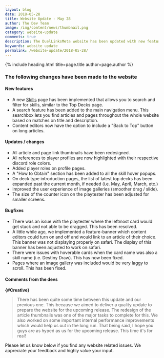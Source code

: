 ```yaml
---
layout: blog
date: 2018-05-28
title: Website Update - May 28
author: The Dev Team
image: /img/content/news/thumbnail.png
category: website-update
comments: true
description: The DuelLinksMeta website has been updated with new features and bugfixes. We place high value in being transparent about updates and changes to make sure that everyone has a good view of what we do to improve the website experience of our visitors.
keywords: website update
permalink: /website-update/2018-05-28/
---
```


{% include heading.html title=page.title author=page.author %}

### The following changes have been made to the website

#### New features

- A new [Skills](/farming/skills/) page has been implemented that allows you to search and filter for skills, similar to the Top Decks page.
- A search feature has been added to the main navigation menu. This searchbox lets you find articles and pages throughout the whole website based on matches on title and description.
- Content editors now have the option to include a "Back to Top" button on long articles.

#### Updates / changes

- All article and page link thumbnails have been redesigned.
- All references to player profiles are now highlighted with their respective discord role colors. 
- Added player roles on profile pages.
- A "How to Obtain" section has been added to all the skill hover popups. 
- On deck type introduction pages, the list of latest top decks has been expanded past the current month, if needed (i.e. May, April, March, etc.)  
- Improved the user experience of image galleries (smoother drag / slide).
- The size of the counter icon on the playtester has been adjusted for smaller screens.

#### Bugfixes

- There was an issue with the playtester where the leftmost card would get stuck and not able to be dragged. This has been resolved.
- A little while ago, we implemented a feature-banner which content editors could turn on and off and would link to an article of their choice. This banner was not displaying properly on safari. The display of this banner has been adjusted to work on safari.
- There were issues with hoverable cards when the card name was also a skill name (i.e. Destiny Draw). This has now been fixed.
- Pages where an image gallery was included would be very laggy to scroll. This has been fixed.

#### Comments from the devs

**{#Creative}**

> There has been quite some time between this update and our previous one. This because we aimed to deliver a quality update to prepare the website for the upcoming release. The redesign of the article thumbnails was one of the major tasks to complete for this. We also worked on some important internal performance improvements which would help us out in the long run. That being said, I hope you guys are as hyped as us for the upcoming release. This time it's for real!

Please let us know below if you find any website related issues. We appreciate your feedback and highly value your input.